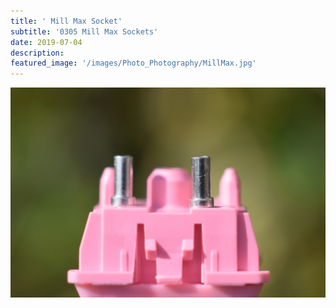 ```yaml
---
title: ' Mill Max Socket'
subtitle: '0305 Mill Max Sockets'
date: 2019-07-04
description: 
featured_image: '/images/Photo_Photography/MillMax.jpg'
---
```



<div class="gallery" data-columns="1">
    <img src="/images/Photo_Photography/MillMax.jpg">
</div>
